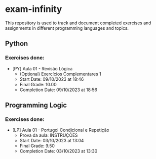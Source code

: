 # exam-infinity

This repository is used to track and document completed exercises and assignments in different programming languages and topics.

## Python

### Exercises done:

- [PY] Aula 01 - Revisão Lógica
  - (Optional) Exercícios Complementares 1
  - Start Date: 09/10/2023 at 18:46
  - Final Grade: 10.00
  - Completion Date: 09/10/2023 at 18:56

## Programming Logic

### Exercises done:

- [LP] Aula 01 - Portugol Condicional e Repetição
  - Prova da aula: INSTRUÇÕES
  - Start Date: 03/10/2023 at 13:04
  - Final Grade: 9.50
  - Completion Date: 03/10/2023 at 13:30
